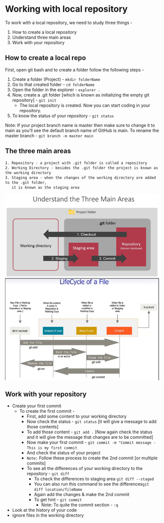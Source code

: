 # Working with local repository

To work with a local repository, we need to study three things -

1. How to create a local repository
2. Understand three main areas
3. Work with your repository

## How to create a local repo

First, open git bash and to create a folder follow the following steps -

1. Create a folder (Project) - `mkdir folderName`
2. Go to that created folder - `cd folderName`
3. Open the folder in the explorer - `explorer .`
4. Now, create a .git folder [which is known as initializing the empty git repository] - `git init`
   - The local repository is created. Now you can start coding in your repository.
5. To know the status of your repository - `git status`

Note: If your project branch name is master then make sure to change it to main as you'll see the default
branch name of GitHub is main. To rename the master branch - `git branch -m master main`

## The three main areas

```markdownlint
1. Repository - a project with .git folder is called a repository
2. Working Directory - besides the .git folder the project is known as the working directory
3. Staging area - when the changes of the working directory are added to the .git folder,
   it is known as the staging area
```

![three main areas](../images/three_main_areas.png)
![lifeCycle of file](../images/lifeCycle-of-repos.png)

## Work with your repository

- Create your first commit
  - To create the first commit -
    - First, add some content to your working directory
    - Now check the status - `git status` [it will give a message to add those contents]
    - To add those content - `git add .` [Now again check the status and it will give the message that changes are to be committed]
    - Now make your first commit - `git commit -m "Commit message - This is my first commit`
    - And check the status of your project
    - `Note:` Follow these process to create the 2nd commit [or multiple commits]
    - To see all the differences of your working directory to the repository - `git diff`
      - To check the differences to staging area `git diff --staged`
      - You can also run this command to see the differences`git diff location/fileName`
      - Again add the changes & make the 2nd commit
      - To get hint - `git commit`
        - Note: To quite the commit section - `:q`
- Look at the history of your code
- ignore files in the working directory

